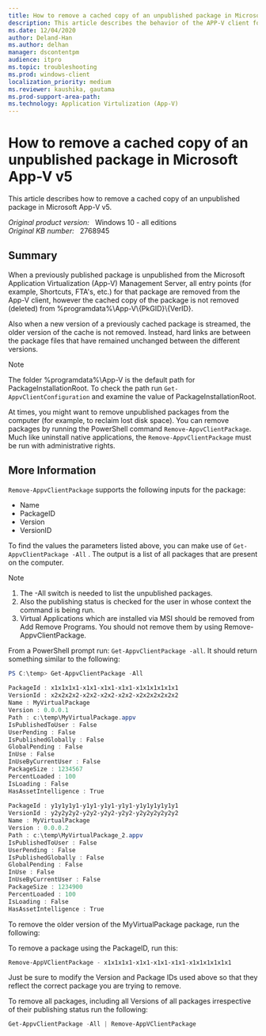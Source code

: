 ```yaml
---
title: How to remove a cached copy of an unpublished package in Microsoft App-V v5
description: This article describes the behavior of the APP-V client for unpublishing and explains how to remove (delete) a previously published package from the APP-V client.
ms.date: 12/04/2020
author: Deland-Han
ms.author: delhan 
manager: dscontentpm
audience: itpro
ms.topic: troubleshooting
ms.prod: windows-client
localization_priority: medium
ms.reviewer: kaushika, gautama
ms.prod-support-area-path: 
ms.technology: Application Virtulization (App-V)
---
```

# How to remove a cached copy of an unpublished package in Microsoft App-V v5

This article describes how to remove a cached copy of an unpublished package in Microsoft App-V v5.

_Original product version:_ &nbsp; Windows 10 - all editions  
_Original KB number:_ &nbsp; 2768945

## Summary

When a previously published package is unpublished from the Microsoft Application Virtualization (App-V) Management Server, all entry points (for example, Shortcuts, FTA's, etc.) for that package are removed from the App-V client, however the cached copy of the package is not removed (deleted) from %programdata%\\App-V\\{PkGID}\\{VerID}.

Also when a new version of a previously cached package is streamed, the older version of the cache is not removed. Instead, hard links are between the package files that have remained unchanged between the different versions.

> [!NOTE]
> The folder %programdata%\\App-V is the default path for PackageInstallationRoot. To check the path run `Get-AppvClientConfiguration` and examine the value of PackageInstallationRoot.

At times, you might want to remove unpublished packages from the computer (for example, to reclaim lost disk space). You can remove packages by running the PowerShell command `Remove-AppvClientPackage`. Much like uninstall native applications, the `Remove-AppvClientPackage` must be run with administrative rights.

## More Information

`Remove-AppvClientPackage` supports the following inputs for the package:

- Name
- PackageID
- Version
- VersionID

To find the values the parameters listed above, you can make use of `Get-AppvClientPackage -All` . The output is a list of all packages that are present on the computer.

> [!Note]
>
> 1. The -All switch is needed to list the unpublished packages.
> 2. Also the publishing status is checked for the user in whose context the command is being run.
> 3. Virtual Applications which are installed via MSI should be removed from Add Remove Programs. You should not remove them by using Remove-AppvClientPackage.

From a PowerShell prompt run: `Get-AppvClientPackage -all`. It should return something similar to the following:

```powershell
PS C:\temp> Get-AppvClientPackage -All  
 
PackageId : x1x1x1x1-x1x1-x1x1-x1x1-x1x1x1x1x1x1  
VersionId : x2x2x2x2-x2x2-x2x2-x2x2-x2x2x2x2x2x2 
Name : MyVirtualPackage  
Version : 0.0.0.1  
Path : c:\temp\MyVirtualPackage.appv  
IsPublishedToUser : False  
UserPending : False  
IsPublishedGlobally : False  
GlobalPending : False  
InUse : False  
InUseByCurrentUser : False  
PackageSize : 1234567  
PercentLoaded : 100  
IsLoading : False  
HasAssetIntelligence : True  
  
PackageId : y1y1y1y1-y1y1-y1y1-y1y1-y1y1y1y1y1y1  
VersionId : y2y2y2y2-y2y2-y2y2-y2y2-y2y2y2y2y2y2  
Name : MyVirtualPackage  
Version : 0.0.0.2  
Path : c:\temp\MyVirtualPackage_2.appv  
IsPublishedToUser : False  
UserPending : False  
IsPublishedGlobally : False  
GlobalPending : False  
InUse : False  
InUseByCurrentUser : False  
PackageSize : 1234900 
PercentLoaded : 100  
IsLoading : False 
HasAssetIntelligence : True  
```

To remove the older version of the MyVirtualPackage package, run the following:

To remove a package using the PackageID, run this:

```PowerShell
Remove-AppVClientPackage - x1x1x1x1-x1x1-x1x1-x1x1-x1x1x1x1x1x1  
```

Just be sure to modify the Version and Package IDs used above so that they reflect the correct package you are trying to remove.

To remove all packages, including all Versions of all packages irrespective of their publishing status run the following:

```PowerShell
Get-AppvClientPackage -All | Remove-AppVClientPackage
```
